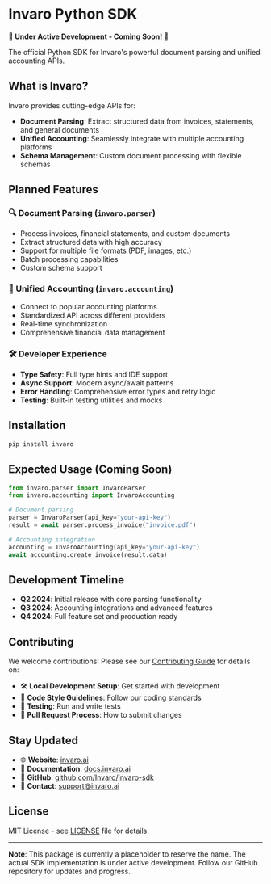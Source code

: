 # Invaro Python SDK

**🚧 Under Active Development - Coming Soon! 🚧**

The official Python SDK for Invaro's powerful document parsing and unified accounting APIs.

## What is Invaro?

Invaro provides cutting-edge APIs for:
- **Document Parsing**: Extract structured data from invoices, statements, and general documents
- **Unified Accounting**: Seamlessly integrate with multiple accounting platforms
- **Schema Management**: Custom document processing with flexible schemas

## Planned Features

### 🔍 Document Parsing (`invaro.parser`)
- Process invoices, financial statements, and custom documents
- Extract structured data with high accuracy
- Support for multiple file formats (PDF, images, etc.)
- Batch processing capabilities
- Custom schema support

### 💼 Unified Accounting (`invaro.accounting`)
- Connect to popular accounting platforms
- Standardized API across different providers
- Real-time synchronization
- Comprehensive financial data management

### 🛠️ Developer Experience
- **Type Safety**: Full type hints and IDE support
- **Async Support**: Modern async/await patterns
- **Error Handling**: Comprehensive error types and retry logic
- **Testing**: Built-in testing utilities and mocks

## Installation

```bash
pip install invaro
```

## Expected Usage (Coming Soon)

```python
from invaro.parser import InvaroParser
from invaro.accounting import InvaroAccounting

# Document parsing
parser = InvaroParser(api_key="your-api-key")
result = await parser.process_invoice("invoice.pdf")

# Accounting integration
accounting = InvaroAccounting(api_key="your-api-key")
await accounting.create_invoice(result.data)
```

## Development Timeline

- **Q2 2024**: Initial release with core parsing functionality
- **Q3 2024**: Accounting integrations and advanced features
- **Q4 2024**: Full feature set and production ready

## Contributing

We welcome contributions! Please see our [Contributing Guide](CONTRIBUTING.md) for details on:

- 🛠️ **Local Development Setup**: Get started with development
- 📝 **Code Style Guidelines**: Follow our coding standards  
- 🧪 **Testing**: Run and write tests
- 🔄 **Pull Request Process**: How to submit changes

## Stay Updated

- 🌐 **Website**: [invaro.ai](https://invaro.ai)
- 📖 **Documentation**: [docs.invaro.ai](https://docs.invaro.ai)
- 🐙 **GitHub**: [github.com/Invaro/invaro-sdk](https://github.com/Invaro/invaro-sdk)
- 📧 **Contact**: support@invaro.ai

## License

MIT License - see [LICENSE](LICENSE) file for details.

---

**Note**: This package is currently a placeholder to reserve the name. The actual SDK implementation is under active development. Follow our GitHub repository for updates and progress. 